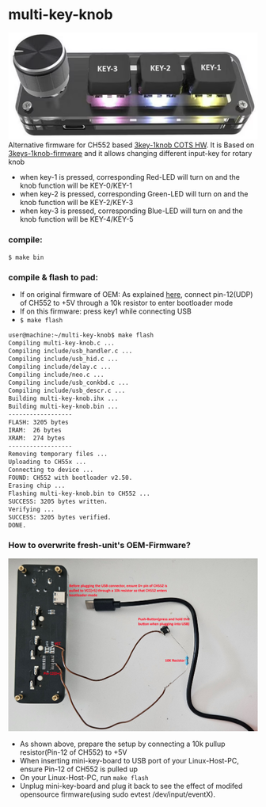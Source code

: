 # multi-key-knob
![3key1knob-picture](/images/3key1knob.png "3key1knob-picture.")
Alternative firmware for CH552 based [3key-1knob COTS HW](https://amzn.eu/d/6oloNJh). It is Based on [3keys-1knob-firmware](https://github.com/biemster/3keys_1knob) and it allows changing different input-key for rotary knob

- when key-1 is pressed, corresponding Red-LED will turn on and the knob function will be KEY-0/KEY-1
- when key-2 is pressed, corresponding Green-LED will turn on and the knob function will be KEY-2/KEY-3
- when key-3 is pressed, corresponding Blue-LED will turn on and the knob function will be KEY-4/KEY-5

### compile:
`$ make bin`

### compile & flash to pad:
- If on original firmware of OEM: As explained [here](#howto), connect pin-12(UDP) of CH552 to +5V through a 10k resistor to enter bootloader mode
- If on this firmware: press key1 while connecting USB
- `$ make flash`
```
user@machine:~/multi-key-knob$ make flash
Compiling multi-key-knob.c ...
Compiling include/usb_handler.c ...
Compiling include/usb_hid.c ...
Compiling include/delay.c ...
Compiling include/neo.c ...
Compiling include/usb_conkbd.c ...
Compiling include/usb_descr.c ...
Building multi-key-knob.ihx ...
Building multi-key-knob.bin ...
------------------
FLASH: 3205 bytes
IRAM:  26 bytes
XRAM:  274 bytes
------------------
Removing temporary files ...
Uploading to CH55x ...
Connecting to device ...
FOUND: CH552 with bootloader v2.50.
Erasing chip ...
Flashing multi-key-knob.bin to CH552 ...
SUCCESS: 3205 bytes written.
Verifying ...
SUCCESS: 3205 bytes verified.
DONE.
```

### How to overwrite fresh-unit's OEM-Firmware? <a name="howto"></a>
![overwrite-oem-firmware](/images/overwrite-oem-firmware.jpg "overwrite-oem-firmware.")
- As shown above, prepare the setup by connecting a 10k pullup resistor(Pin-12 of CH552) to +5V
- When inserting mini-key-board to USB port of your Linux-Host-PC, ensure Pin-12 of CH552 is pulled up
- On your Linux-Host-PC, run ```make flash```
- Unplug mini-key-board and plug it back to see the effect of modifed opensource firmware(using sudo evtest /dev/input/eventX).
